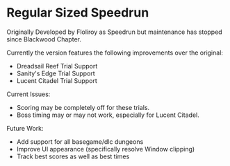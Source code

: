 # Regular Sized Speedrun
Originally Developed by Floliroy as Speedrun but maintenance has stopped since Blackwood Chapter.

Currently the version features the following improvements over the original:
- Dreadsail Reef Trial Support
- Sanity's Edge Trial Support
- Lucent Citadel Trial Support

Current Issues:
- Scoring may be completely off for these trials.
- Boss timing may or may not work, especially for Lucent Citadel.

Future Work:
- Add support for all basegame/dlc dungeons
- Improve UI appearance (specifically resolve Window clipping)
- Track best scores as well as best times

